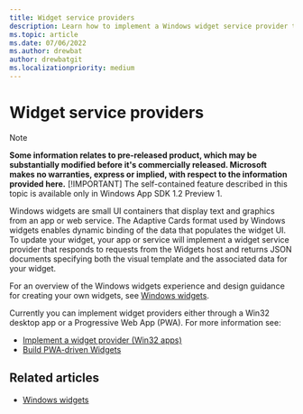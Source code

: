 ```yaml
---
title: Widget service providers
description: Learn how to implement a Windows widget service provider to support your app. 
ms.topic: article
ms.date: 07/06/2022
ms.author: drewbat
author: drewbatgit
ms.localizationpriority: medium
---
```




# Widget service providers

> [!NOTE]
> **Some information relates to pre-released product, which may be substantially modified before it's commercially released. Microsoft makes no warranties, express or implied, with respect to the information provided here.**
> [!IMPORTANT]
> The self-contained feature described in this topic is available only in Windows App SDK 1.2 Preview 1.


Windows widgets are small UI containers that display text and graphics from an app or web service. The Adaptive Cards format used by Windows widgets enables dynamic binding of the data that populates the widget UI. To update your widget, your app or service will implement a widget service provider that responds to requests from the Widgets host and returns JSON documents specifying both the visual template and the associated data for your widget.

For an overview of the Windows widgets experience and design guidance for creating your own widgets, see [Windows widgets](../../design/widgets/).

Currently you can implement widget providers either through a Win32 desktop app or a Progressive Web App (PWA). For more information see:

* [Implement a widget provider (Win32 apps)](implement-widget-provider-win32.md)
* [Build PWA-driven Widgets](/microsoft-edge/progressive-web-apps-chromium/how-to/widgets)



## Related articles

* [Windows widgets](../../design/widgets/)

